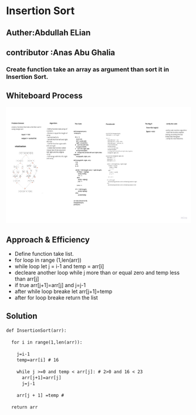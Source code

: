 # Insertion Sort

## Auther:Abdullah ELian
## contributor :Anas Abu Ghalia
### Create function take an array as argument than sort it in Insertion Sort.


## Whiteboard Process
![Image of Yaktocat](./blog/0.jpg)

## Approach & Efficiency
+ Define function take list.
+ for loop in range (1,len(arr))
+ while loop let j = i-1 and temp = arr[i]
+ decleare another loop while j more than or equal zero and temp less than arr[j]
+ if true arr[j+1]=arr[j] and j=j-1
+ after while loop breake let arr[j+1]=temp
+ after for loop breake return the list
## Solution
~~~
def InsertionSort(arr):

  for i in range(1,len(arr)):

    j=i-1
    temp=arr[i] # 16

    while j >=0 and temp < arr[j]: # 2>0 and 16 < 23
      arr[j+1]=arr[j]
      j=j-1

    arr[j + 1] =temp #

  return arr
~~~
